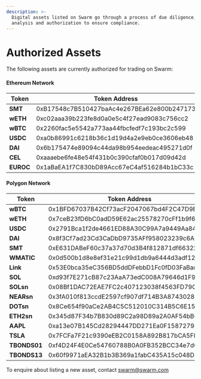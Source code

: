 ```yaml
---
description: >-
  Digital assets listed on Swarm go through a process of due diligence, risk
  analysis and authorization to ensure compliance.
---
```


# Authorized Assets

The following assets are currently authorized for trading on Swarm:

#### Ethereum Network

<table><thead><tr><th width="208.39222579566456">Token</th><th>Token Address</th></tr></thead><tbody><tr><td><strong>SMT</strong></td><td>0xB17548c7B510427baAc4e267BEa62e800b247173</td></tr><tr><td><strong>wETH</strong></td><td>0xc02aaa39b223fe8d0a0e5c4f27ead9083c756cc2</td></tr><tr><td><strong>wBTC</strong></td><td>0x2260fac5e5542a773aa44fbcfedf7c193bc2c599</td></tr><tr><td><strong>USDC</strong></td><td>0xa0b86991c6218b36c1d19d4a2e9eb0ce3606eb48</td></tr><tr><td><strong>DAI</strong></td><td>0x6b175474e89094c44da98b954eedeac495271d0f</td></tr><tr><td><strong>CEL</strong></td><td>0xaaaebe6fe48e54f431b0c390cfaf0b017d09d42d</td></tr><tr><td><strong>EUROC</strong></td><td>0x1aBaEA1f7C830bD89Acc67eC4af516284b1bC33c</td></tr></tbody></table>

#### Polygon Network

| Token        | Token Address                              |
| ------------ | ------------------------------------------ |
| **wBTC**     | 0x1BFD67037B42Cf73acF2047067bd4F2C47D9BfD6 |
| **wETH**     | 0x7ceB23fD6bC0adD59E62ac25578270cFf1b9f619 |
| **USDC**     | 0x2791Bca1f2de4661ED88A30C99A7a9449Aa84174 |
| **DAI**      | 0x8f3Cf7ad23Cd3CaDbD9735AFf958023239c6A063 |
| **SMT**      | 0xE631DABeF60c37a37d70d3B4f812871df663226f |
| **WMATIC**   | 0x0d500b1d8e8ef31e21c99d1db9a6444d3adf1270 |
| **Link**     | 0x53E0bca35eC356BD5ddDFebbD1Fc0fD03FaBad39 |
| **SOL**      | 0xd93f7E271cB87c23AaA73edC008A79646d1F9912 |
| **SOLsn**    | 0x08Bf1DAC72EAE7FC2c407123038f4563FD79C3ad |
| **NEARsn**   | 0x3fA010f813ccdE2597cf907df714B3A8743028eF |
| **DOTsn**    | 0x8Ce654f90aCe2AB4C5C512010C314B5C6E15Cc77 |
| **ETH2sn**   | 0x345d87F34b7B830d89C2a98D89a2A0AF54bB6fD0 |
| **AAPL**     | 0xa13e07B145Cd28294447DD271Ea0F158727976bE |
| **TSLA**     | 0x7FCFa7F21c9390eEB2C0158A892B817bCA5FBafb |
| **TBONDS01** | 0xf4D24F4E0Ce54760788B0A0FB352BCC34e7d045f |
| **TBONDS13** | 0x60f9971aEA32B1b3B369a1fabC435A15c048D0F0 |

To enquire about listing a new asset, contact [swarm@swarm.com](mailto:swarm@swarm.com)
